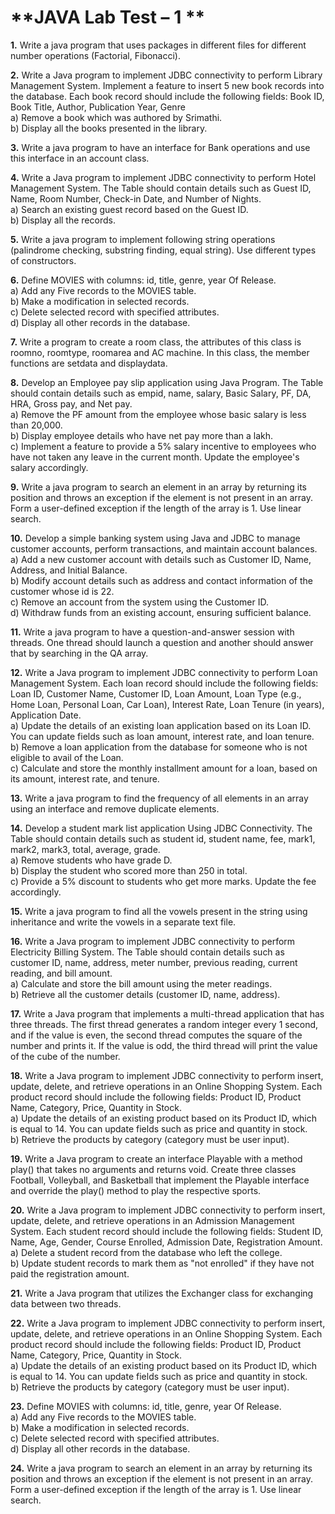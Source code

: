 # **JAVA Lab Test – 1 **

**1.** Write a java program that uses packages in different files for different number operations (Factorial, Fibonacci).

**2.** Write a Java program to implement JDBC connectivity to perform Library Management System. Implement a feature to insert 5 new book records into the database. Each book record should include the following fields: Book ID, Book Title, Author, Publication Year, Genre  
  a) Remove a book which was authored by Srimathi.  
  b) Display all the books presented in the library.

**3.** Write a java program to have an interface for Bank operations and use this interface in an account class.

**4.** Write a Java program to implement JDBC connectivity to perform Hotel Management System. The Table should contain details such as Guest ID, Name, Room Number, Check-in Date, and Number of Nights.  
  a) Search an existing guest record based on the Guest ID.  
  b) Display all the records.

**5.** Write a java program to implement following string operations (palindrome checking, substring finding, equal string). Use different types of constructors.

**6.** Define MOVIES with columns: id, title, genre, year Of Release.  
  a) Add any Five records to the MOVIES table.  
  b) Make a modification in selected records.  
  c) Delete selected record with specified attributes.  
  d) Display all other records in the database.

**7.** Write a program to create a room class, the attributes of this class is roomno, roomtype, roomarea and AC machine. In this class, the member functions are setdata and displaydata.

**8.** Develop an Employee pay slip application using Java Program. The Table should contain details such as empid, name, salary, Basic Salary, PF, DA, HRA, Gross pay, and Net pay.  
  a) Remove the PF amount from the employee whose basic salary is less than 20,000.  
  b) Display employee details who have net pay more than a lakh.  
  c) Implement a feature to provide a 5% salary incentive to employees who have not taken any leave in the current month. Update the employee's salary accordingly.

**9.** Write a java program to search an element in an array by returning its position and throws an exception if the element is not present in an array. Form a user-defined exception if the length of the array is 1. Use linear search.

**10.** Develop a simple banking system using Java and JDBC to manage customer accounts, perform transactions, and maintain account balances.  
  a) Add a new customer account with details such as Customer ID, Name, Address, and Initial Balance.  
  b) Modify account details such as address and contact information of the customer whose id is 22.  
  c) Remove an account from the system using the Customer ID.  
  d) Withdraw funds from an existing account, ensuring sufficient balance.

**11.** Write a java program to have a question-and-answer session with threads. One thread should launch a question and another should answer that by searching in the QA array.

**12.** Write a Java program to implement JDBC connectivity to perform Loan Management System. Each loan record should include the following fields: Loan ID, Customer Name, Customer ID, Loan Amount, Loan Type (e.g., Home Loan, Personal Loan, Car Loan), Interest Rate, Loan Tenure (in years), Application Date.  
  a) Update the details of an existing loan application based on its Loan ID. You can update fields such as loan amount, interest rate, and loan tenure.  
  b) Remove a loan application from the database for someone who is not eligible to avail of the Loan.  
  c) Calculate and store the monthly installment amount for a loan, based on its amount, interest rate, and tenure.

**13.** Write a java program to find the frequency of all elements in an array using an interface and remove duplicate elements.

**14.** Develop a student mark list application Using JDBC Connectivity. The Table should contain details such as student id, student name, fee, mark1, mark2, mark3, total, average, grade.  
  a) Remove students who have grade D.  
  b) Display the student who scored more than 250 in total.  
  c) Provide a 5% discount to students who get more marks. Update the fee accordingly.

**15.** Write a java program to find all the vowels present in the string using inheritance and write the vowels in a separate text file.

**16.** Write a Java program to implement JDBC connectivity to perform Electricity Billing System. The Table should contain details such as customer ID, name, address, meter number, previous reading, current reading, and bill amount.  
  a) Calculate and store the bill amount using the meter readings.  
  b) Retrieve all the customer details (customer ID, name, address).

**17.** Write a Java program that implements a multi-thread application that has three threads. The first thread generates a random integer every 1 second, and if the value is even, the second thread computes the square of the number and prints it. If the value is odd, the third thread will print the value of the cube of the number.

**18.** Write a Java program to implement JDBC connectivity to perform insert, update, delete, and retrieve operations in an Online Shopping System. Each product record should include the following fields: Product ID, Product Name, Category, Price, Quantity in Stock.  
  a) Update the details of an existing product based on its Product ID, which is equal to 14. You can update fields such as price and quantity in stock.  
  b) Retrieve the products by category (category must be user input).

**19.** Write a Java program to create an interface Playable with a method play() that takes no arguments and returns void. Create three classes Football, Volleyball, and Basketball that implement the Playable interface and override the play() method to play the respective sports.

**20.** Write a Java program to implement JDBC connectivity to perform insert, update, delete, and retrieve operations in an Admission Management System. Each student record should include the following fields: Student ID, Name, Age, Gender, Course Enrolled, Admission Date, Registration Amount.  
  a) Delete a student record from the database who left the college.  
  b) Update student records to mark them as "not enrolled" if they have not paid the registration amount.

**21.** Write a Java program that utilizes the Exchanger class for exchanging data between two threads.

**22.** Write a Java program to implement JDBC connectivity to perform insert, update, delete, and retrieve operations in an Online Shopping System. Each product record should include the following fields: Product ID, Product Name, Category, Price, Quantity in Stock.  
  a) Update the details of an existing product based on its Product ID, which is equal to 14. You can update fields such as price and quantity in stock.  
  b) Retrieve the products by category (category must be user input).

**23.** Define MOVIES with columns: id, title, genre, year Of Release.  
  a) Add any Five records to the MOVIES table.  
  b) Make a modification in selected records.  
  c) Delete selected record with specified attributes.  
  d) Display all other records in the database.

**24.** Write a java program to search an element in an array by returning its position and throws an exception if the element is not present in an array. Form a user-defined exception if the length of the array is 1. Use linear search.
